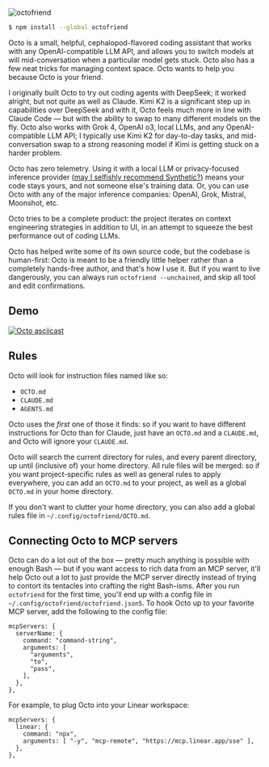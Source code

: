 ![octofriend](https://raw.githubusercontent.com/reissbaker/octofriend/main/octofriend.png)

```bash
$ npm install --global octofriend
```

Octo is a small, helpful, cephalopod-flavored coding assistant that works with
any OpenAI-compatible LLM API, and allows you to switch models at will
mid-conversation when a particular model gets stuck. Octo also has a few neat
tricks for managing context space. Octo wants to help you because Octo is your
friend.

I originally built Octo to try out coding agents with DeepSeek; it worked
alright, but not quite as well as Claude. Kimi K2 is a significant step up in
capabilities over DeepSeek and with it, Octo feels much more in line with
Claude Code — but with the ability to swap to many different models on the fly.
Octo also works with Grok 4, OpenAI o3, local LLMs, and any OpenAI-compatible
LLM API; I typically use Kimi K2 for day-to-day tasks, and mid-conversation
swap to a strong reasoning model if Kimi is getting stuck on a harder problem.

Octo has zero telemetry. Using it with a local LLM or privacy-focused inference
provider ([may I selfishly recommend Synthetic?](https://synthetic.new)) means
your code stays yours, and not someone else's training data. Or, you can use
Octo with any of the major inference companies: OpenAI, Grok, Mistral,
Moonshot, etc.

Octo tries to be a complete product: the project iterates on context engineering
strategies in addition to UI, in an attempt to squeeze the best performance out
of coding LLMs.

Octo has helped write some of its own source code, but the codebase is
human-first: Octo is meant to be a friendly little helper rather than a
completely hands-free author, and that's how I use it. But if you want to live
dangerously, you can always run `octofriend --unchained`, and skip all tool and
edit confirmations.

## Demo
[![Octo asciicast](https://asciinema.org/a/lPs0ZKoXERpaAdbL7lQD3T4iJ.svg)](https://asciinema.org/a/lPs0ZKoXERpaAdbL7lQD3T4iJ)
## Rules

Octo will look for instruction files named like so:

- `OCTO.md`
- `CLAUDE.md`
- `AGENTS.md`

Octo uses the *first* one of those it finds: so if you want to have different
instructions for Octo than for Claude, just have an `OCTO.md` and a
`CLAUDE.md`, and Octo will ignore your `CLAUDE.md`.

Octo will search the current directory for rules, and every parent directory,
up until (inclusive of) your home directory. All rule files will be merged: so
if you want project-specific rules as well as general rules to apply
everywhere, you can add an `OCTO.md` to your project, as well as a global
`OCTO.md` in your home directory.

If you don't want to clutter your home directory, you can also add a global
rules file in `~/.config/octofriend/OCTO.md`.

## Connecting Octo to MCP servers

Octo can do a lot out of the box — pretty much anything is possible with enough
Bash — but if you want access to rich data from an MCP server, it'll help Octo
out a lot to just provide the MCP server directly instead of trying to contort
its tentacles into crafting the right Bash-isms. After you run `octofriend` for
the first time, you'll end up with a config file in
`~/.config/octofriend/octofriend.json5`. To hook Octo up to your favorite MCP
server, add the following to the config file:

```json5
mcpServers: {
  serverName: {
    command: "command-string",
    arguments: [
      "arguments",
      "to",
      "pass",
    ],
  },
},
```

For example, to plug Octo into your Linear workspace:

```json5
mcpServers: {
  linear: {
    command: "npx",
    arguments: [ "-y", "mcp-remote", "https://mcp.linear.app/sse" ],
  },
},
```
